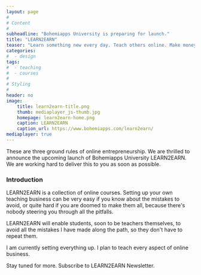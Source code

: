 ```yaml
---
layout: page
#
# Content
#
subheadline: "Bohemiapps University is preparing for launch."
title: "LEARN2EARN"
teaser: "Learn something new every day. Teach others online. Make money."
categories:
#  - design
tags:
#  - teaching
#  - courses
#
# Styling
#
header: no
image:
    title: learn2earn-title.png
    thumb: mediaplayer_js-thumb.jpg
    homepage: learn2earn-home.png
    caption: LEARN2EARN
    caption_url: https://www.bohemiapps.com/learn2earn/
mediaplayer: true
---
```


These are three ground rules of online entrepreneurship. We are thrilled to announce the upcoming launch of Bohemiapps University LEARN2EARN. We are working hard to deliver this to you as soon as possible.

### Introduction ###

LEARN2EARN is a collection of online courses. Setting up your own teaching business can be very easy if you know about the mistakes to avoid, or quite hard if you are doomed to make them all, because there's nobody steering you through all the pitfalls.

LEARN2EARN will enable students, soon to be teachers themselves, to avoid all the mistakes I have made along the path, so they don't have to repeat them.

I am currently setting everything up. I plan to teach every aspect of online business.

Stay tuned for more. Subscribe to LEARN2EARN Newsletter.
